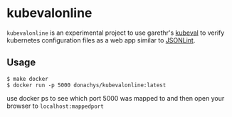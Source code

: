 # kubevalonline

`kubevalonline` is an experimental project to use garethr's [kubeval](https://github.com/garethr/kubeval) to verify kubernetes configuration files as a web app similar to [JSONLint](jsonlint.com).

## Usage

```
$ make docker
$ docker run -p 5000 donachys/kubevalonline:latest
```

use docker ps to see which port 5000 was mapped to and then open your browser to `localhost:mappedport`




